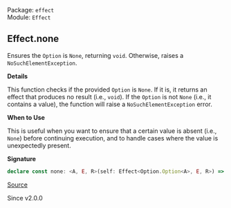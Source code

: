 Package: `effect`<br />
Module: `Effect`<br />

## Effect.none

Ensures the `Option` is `None`, returning `void`. Otherwise, raises a
`NoSuchElementException`.

**Details**

This function checks if the provided `Option` is `None`. If it is, it returns
an effect that produces no result (i.e., `void`). If the `Option` is not
`None` (i.e., it contains a value), the function will raise a
`NoSuchElementException` error.

**When to Use**

This is useful when you want to ensure that a certain value is absent (i.e.,
`None`) before continuing execution, and to handle cases where the value is
unexpectedly present.

**Signature**

```ts
declare const none: <A, E, R>(self: Effect<Option.Option<A>, E, R>) => Effect<void, E | Cause.NoSuchElementException, R>
```

[Source](https://github.com/Effect-TS/effect/tree/main/packages/effect/src/Effect.ts#L3068)

Since v2.0.0